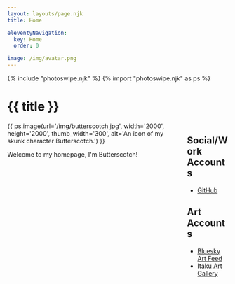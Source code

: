 ```yaml
---
layout: layouts/page.njk
title: Home

eleventyNavigation:
  key: Home
  order: 0

image: /img/avatar.png
---
```

{% include "photoswipe.njk" %}
{% import "photoswipe.njk" as ps %}

# {{ title }}

<div class="columns">
<div class="column is-narrow">
<div class="pswp-gallery">
{{ ps.image(url='/img/butterscotch.jpg', width='2000', height='2000', thumb_width='300', alt='An icon of my skunk character Butterscotch.') }}
</div>

Welcome to my homepage, I'm Butterscotch!

</div>
<div class="column">

## Social/Work Accounts

* [GitHub](https://github.com/ButterscotchV)

## Art Accounts

* [Bluesky Art Feed](https://bsky.app/profile/butterscotchv.bsky.social)
* [Itaku Art Gallery](https://itaku.ee/profile/butterscotch)

</div>
</div>
